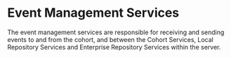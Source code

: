 <!-- SPDX-License-Identifier: Apache-2.0 -->

# Event Management Services

The event management services are responsible for receiving and sending events to and
from the cohort, and between the Cohort Services, Local Repository Services and
Enterprise Repository Services within the server.

